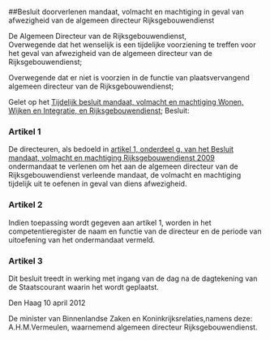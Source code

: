 <meta http-equiv='Content-Type' content='text/html; charset=utf-8' />

##Besluit doorverlenen mandaat, volmacht en machtiging in geval van afwezigheid van de algemeen directeur Rijksgebouwendienst

De Algemeen Directeur van de Rijksgebouwendienst,  
Overwegende dat het wenselijk is een tijdelijke voorziening te treffen voor het geval van afwezigheid van de algemeen directeur van de Rijksgebouwendienst;

Overwegende dat er niet is voorzien in de functie van plaatsvervangend algemeen directeur van de Rijksgebouwendienst;

Gelet op het [Tijdelijk besluit mandaat, volmacht en machtiging Wonen, Wijken en Integratie, en Rijksgebouwendienst](../../../../../../../../../../../../ministeriele-regeling/tijdelijk/besluit/mandaat/volmacht/en/machtiging/wonen/wijken/en/etc/BWBR0029897/README.md);
Besluit:    

### Artikel  1  

De directeuren, als bedoeld in [artikel 1, onderdeel g, van het Besluit mandaat, volmacht en machtiging Rijksgebouwendienst 2009](../../../../../../../../../../../../ministeriele-regeling/besluit/mandaat/volmacht/en/machtiging/rijksgebouwendienst/2009/BWBR0025950/README.md) ondermandaat te verlenen om het aan de algemeen directeur van de Rijksgebouwendienst verleende mandaat, de volmacht en machtiging tijdelijk uit te oefenen in geval van diens afwezigheid.  

### Artikel  2  

Indien toepassing wordt gegeven aan artikel 1, worden in het competentieregister de naam en functie van de directeur en de periode van uitoefening van het ondermandaat vermeld.  

### Artikel  3  

Dit besluit treedt in werking met ingang van de dag na de dagtekening van de Staatscourant waarin het wordt geplaatst.  

Den Haag 
10 april 2012   

De 
minister van Binnenlandse Zaken en Koninkrijksrelaties,namens deze:
A.H.M.Vermeulen,
waarnemend algemeen directeur Rijksgebouwendienst.   
